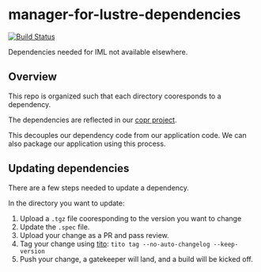 # manager-for-lustre-dependencies

[![Build Status](https://travis-ci.org/intel-hpdd/manager-for-lustre-dependencies.svg?branch=master)](https://travis-ci.org/intel-hpdd/manager-for-lustre-dependencies)

Dependencies needed for IML not available elsewhere.

## Overview

This repo is organized such that each directory cooresponds to a dependency. 

The dependencies are reflected in our [copr project](https://copr.fedorainfracloud.org/coprs/managerforlustre/manager-for-lustre/).

This decouples our dependency code from our application code. We can also package our application using this process.

## Updating dependencies

There are a few steps needed to update a dependency.

In the directory you want to update:

1. Upload a `.tgz` file cooresponding to the version you want to change
2. Update the `.spec` file.
3. Upload your change as a PR and pass review.
4. Tag your change using [tito](https://github.com/dgoodwin/tito): `tito tag --no-auto-changelog --keep-version`
5. Push your change, a gatekeeper will land, and a build will be kicked off.

